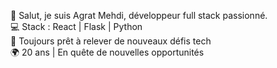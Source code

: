 👋 Salut, je suis Agrat Mehdi, développeur full stack passionné.  
💻 Stack : React | Flask | Python  
🚀 Toujours prêt à relever de nouveaux défis tech  
🌍 20 ans | En quête de nouvelles opportunités  
